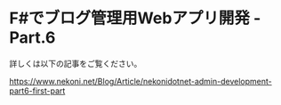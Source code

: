 # F#でブログ管理用Webアプリ開発 - Part.6

詳しくは以下の記事をご覧ください。

https://www.nekoni.net/Blog/Article/nekonidotnet-admin-development-part6-first-part
